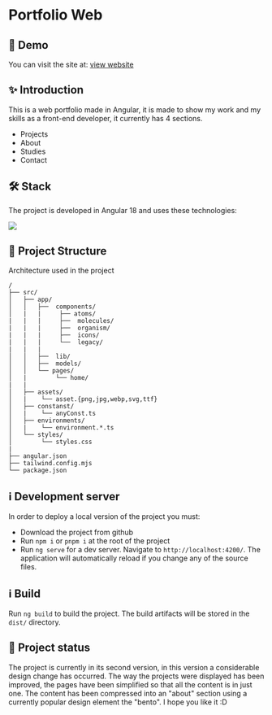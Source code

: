 # Portfolio Web

## :rocket: Demo

You can visit the site at: [view website](https://marcosic.netlify.app/home/)

## :sparkles: Introduction

This is a web portfolio made in Angular, it is made to show my work and my skills as a front-end developer, it currently has 4 sections.

- Projects
- About
- Studies
- Contact

## 🛠 Stack

The project is developed in Angular 18 and uses these technologies:

<p user-select="none" align="left">
   <a href="#" rel="noreferrer"> <img src="https://skillicons.dev/icons?i=angular,ts,css,html,python"/> </a>
</p>

## 🚀 Project Structure

Architecture used in the project

```text
/
├── src/
│   ├── app/
│   │   ├──  components/
│   |   |     ├── atoms/
|   |   |     ├──  molecules/
|   |   |     ├──  organism/
|   |   |     ├──  icons/
|   |   |     └──  legacy/
|   |   |
│   │   ├──  lib/
│   │   ├──  models/
│   │   └── pages/
│   |        └── home/
|   |
│   ├── assets/
│   |    └── asset.{png,jpg,webp,svg,ttf}
│   ├── constanst/
│   |    └── anyConst.ts
│   ├── environments/
│   |    └── environment.*.ts
│   └── styles/
│        └── styles.css
|   
├── angular.json
├── tailwind.config.mjs
└── package.json
```

## ℹ️ Development server

In order to deploy a local version of the project you must:

- Download the project from github
- Run `npm i` or `pnpm i` at the root of the project
- Run `ng serve` for a dev server. Navigate to `http://localhost:4200/`.
  The application will automatically reload if you change any of the source files.

## ℹ️ Build

Run `ng build` to build the project. The build artifacts will be stored in the `dist/` directory.

## 💪 Project status

The project is currently in its second version, in this version a considerable design change has occurred. The way the projects were displayed has been improved, the pages have been simplified so that all the content is in just one. The content has been compressed into an "about" section using a currently popular design element the "bento". I hope you like it :D
